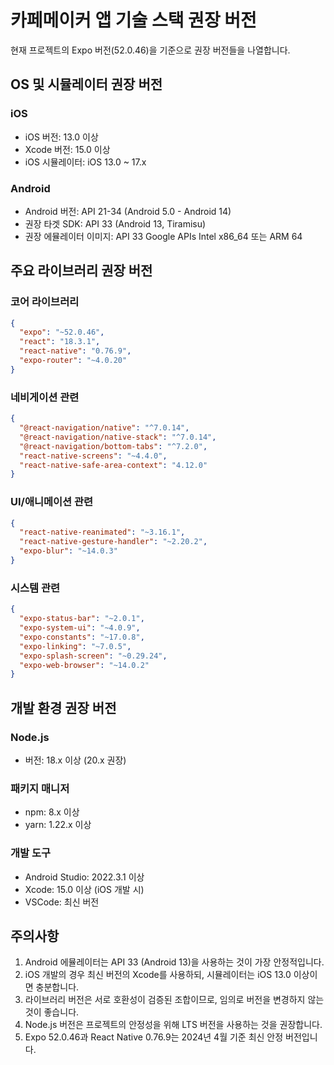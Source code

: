 # 카페메이커 앱 기술 스택 권장 버전

현재 프로젝트의 Expo 버전(52.0.46)을 기준으로 권장 버전들을 나열합니다.

## OS 및 시뮬레이터 권장 버전

### iOS

- iOS 버전: 13.0 이상
- Xcode 버전: 15.0 이상
- iOS 시뮬레이터: iOS 13.0 ~ 17.x

### Android

- Android 버전: API 21-34 (Android 5.0 - Android 14)
- 권장 타겟 SDK: API 33 (Android 13, Tiramisu)
- 권장 에뮬레이터 이미지: API 33 Google APIs Intel x86_64 또는 ARM 64

## 주요 라이브러리 권장 버전

### 코어 라이브러리

```json
{
  "expo": "~52.0.46",
  "react": "18.3.1",
  "react-native": "0.76.9",
  "expo-router": "~4.0.20"
}
```

### 네비게이션 관련

```json
{
  "@react-navigation/native": "^7.0.14",
  "@react-navigation/native-stack": "^7.0.14",
  "@react-navigation/bottom-tabs": "^7.2.0",
  "react-native-screens": "~4.4.0",
  "react-native-safe-area-context": "4.12.0"
}
```

### UI/애니메이션 관련

```json
{
  "react-native-reanimated": "~3.16.1",
  "react-native-gesture-handler": "~2.20.2",
  "expo-blur": "~14.0.3"
}
```

### 시스템 관련

```json
{
  "expo-status-bar": "~2.0.1",
  "expo-system-ui": "~4.0.9",
  "expo-constants": "~17.0.8",
  "expo-linking": "~7.0.5",
  "expo-splash-screen": "~0.29.24",
  "expo-web-browser": "~14.0.2"
}
```

## 개발 환경 권장 버전

### Node.js

- 버전: 18.x 이상 (20.x 권장)

### 패키지 매니저

- npm: 8.x 이상
- yarn: 1.22.x 이상

### 개발 도구

- Android Studio: 2022.3.1 이상
- Xcode: 15.0 이상 (iOS 개발 시)
- VSCode: 최신 버전

## 주의사항

1. Android 에뮬레이터는 API 33 (Android 13)을 사용하는 것이 가장 안정적입니다.
2. iOS 개발의 경우 최신 버전의 Xcode를 사용하되, 시뮬레이터는 iOS 13.0 이상이면 충분합니다.
3. 라이브러리 버전은 서로 호환성이 검증된 조합이므로, 임의로 버전을 변경하지 않는 것이 좋습니다.
4. Node.js 버전은 프로젝트의 안정성을 위해 LTS 버전을 사용하는 것을 권장합니다.
5. Expo 52.0.46과 React Native 0.76.9는 2024년 4월 기준 최신 안정 버전입니다.
